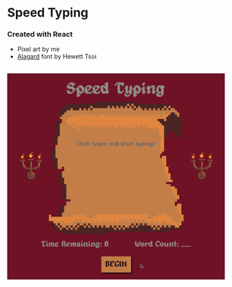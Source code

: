 # Speed Typing

### Created with React

- Pixel art by me
- [Alagard](https://www.dafont.com/alagard.font) font by Hewett Tsoi

<br/>

<img src="./demo.gif" alt="Demo"/>
